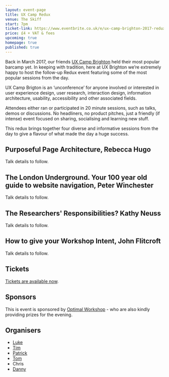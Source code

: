 ```yaml
---
layout: event-page
title: UX Camp Redux
venue: The Skiff
start: 7pm
ticket-link: https://www.eventbrite.co.uk/e/ux-camp-brighton-2017-redux-tickets-33938435775
price: £4 + VAT & fees
upcoming: true
homepage: true
published: true
---
```


Back in March 2017, our friends [UX Camp Brighton](https://www.uxcampbrighton.org/) held their most popular barcamp yet. In keeping with tradition, here at UX Brighton we’re extremely happy to host the follow-up Redux event featuring some of the most popular sessions from the day.

UX Camp Brigton is an ‘unconference’ for anyone involved or interested in user experience design, user research, interaction design, information architecture, usability, accessibility and other associated fields.

Attendees either ran or participated in 20 minute sessions, such as talks, demos or discussions. No headliners, no product pitches, just a friendly (if intense) event focused on sharing, socialising and learning new stuff.

This redux brings together four diverse and informative sessions from the day to give a flavour of what made the day a huge success.

## Purposeful Page Architecture, Rebecca Hugo

Talk details to follow.

## The London Underground. Your 100 year old guide to website navigation, Peter Winchester

Talk details to follow.

## The Researchers' Responsibilities? Kathy Neuss

Talk details to follow.

## How to give your Workshop Intent, John Flitcroft

Talk details to follow.

## Tickets

<a href="https://www.eventbrite.co.uk/e/ux-camp-brighton-2017-redux-tickets-33938435775">Tickets are available now</a>.

## Sponsors

This is event is sponsored by <a href="https://www.optimalworkshop.com/">Optimal Workshop</a> - who are also kindly providing prizes for the evening.

## Organisers

- <a href="http://uxbrighton.org.uk/about/#luke">Luke</a>
- <a href="http://uxbrighton.org.uk/about/#tim">Tim</a>
- <a href="http://uxbrighton.org.uk/about/#patrick">Patrick</a>
- <a href="http://uxbrighton.org.uk/about/#tom">Tom</a>
- Chris
- <a href="http://uxbrighton.org.uk/about/#danny">Danny</a>
